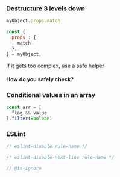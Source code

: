 ### Destructure 3 levels down

```javascript
myObject.props.match
```
```javascript
const {  
  props : {  
    match  
  },  
} = myObject;
```

If it gets too complex, use a safe helper

#### How do you safely check?


### Conditional values in an array
```javascript
const arr = [
  flag && value
].filter(Boolean)
```

### ESLint
```javascript
/* eslint-disable rule-name */

/* eslint-disable-next-line rule-name */

// @ts-ignore
```